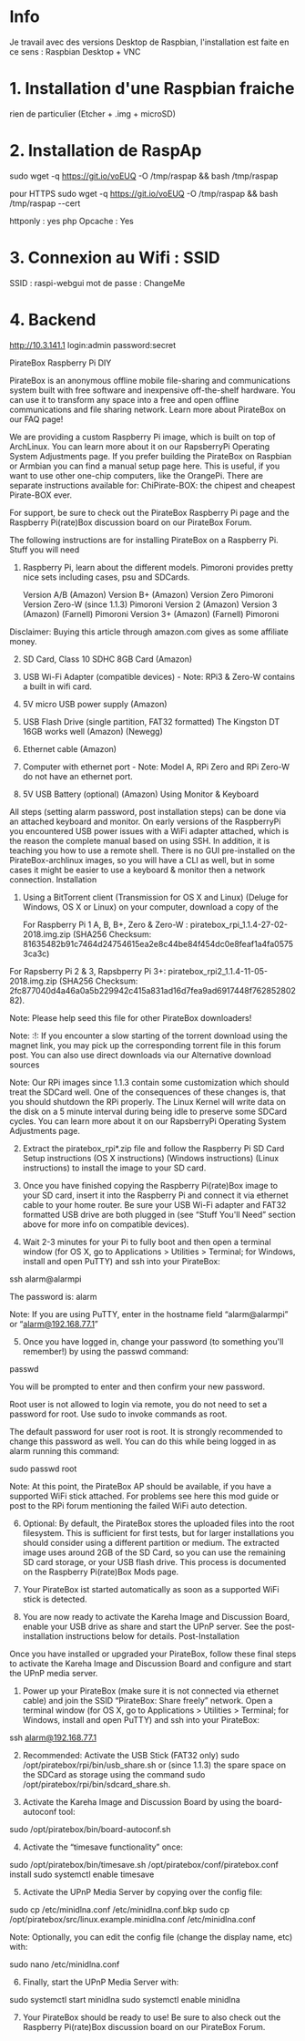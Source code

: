 # Info
Je travail avec des versions Desktop de Raspbian, l'installation est faite en ce sens : Raspbian Desktop + VNC

# 1. Installation d'une Raspbian fraiche
rien de particulier (Etcher + .img + microSD)

# 2. Installation de RaspAp

sudo wget -q https://git.io/voEUQ -O /tmp/raspap && bash /tmp/raspap

pour HTTPS
sudo wget -q https://git.io/voEUQ -O /tmp/raspap && bash /tmp/raspap --cert

httponly : yes
php Opcache : Yes

# 3. Connexion au Wifi : SSID
SSID : raspi-webgui
mot de passe : ChangeMe

# 4. Backend
http://10.3.141.1
login:admin
password:secret












PirateBox Raspberry Pi DIY

PirateBox is an anonymous offline mobile file-sharing and communications system built with free software and inexpensive off-the-shelf hardware. You can use it to transform any space into a free and open offline communications and file sharing network. Learn more about PirateBox on our FAQ page!

We are providing a custom Raspberry Pi image, which is built on top of ArchLinux. You can learn more about it on our RapsberryPi Operating System Adjustments page. If you prefer building the PirateBox on Raspbian or Armbian you can find a manual setup page here. This is useful, if you want to use other one-chip computers, like the OrangePi. There are separate instructions available for: ChiPirate-BOX: the chipest and cheapest Pirate-BOX ever.

For support, be sure to check out the PirateBox Raspberry Pi page and the Raspberry Pi(rate)Box discussion board on our PirateBox Forum.

The following instructions are for installing PirateBox on a Raspberry Pi.
Stuff you will need

1. Raspberry Pi, learn about the different models. Pimoroni provides pretty nice sets including cases, psu and SDCards.

    Version A/B (Amazon)
    Version B+ (Amazon)
    Version Zero Pimoroni
    Version Zero-W (since 1.1.3) Pimoroni
    Version 2 (Amazon)
    Version 3 (Amazon) (Farnell) Pimoroni
    Version 3+ (Amazon) (Farnell) Pimoroni

Disclaimer: Buying this article through amazon.com gives as some affiliate money.

2. SD Card, Class 10 SDHC 8GB Card (Amazon)

3. USB Wi-Fi Adapter (compatible devices) - Note: RPi3 & Zero-W contains a built in wifi card.

4. 5V micro USB power supply (Amazon)

5. USB Flash Drive (single partition, FAT32 formatted) The Kingston DT 16GB works well (Amazon) (Newegg)

6. Ethernet cable (Amazon)

7. Computer with ethernet port - Note: Model A, RPi Zero and RPi Zero-W do not have an ethernet port.

8. 5V USB Battery (optional) (Amazon)
Using Monitor & Keyboard

All steps (setting alarm password, post installation steps) can be done via an attached keyboard and monitor. On early versions of the RaspberryPi you encountered USB power issues with a WiFi adapter attached, which is the reason the complete manual based on using SSH. In addition, it is teaching you how to use a remote shell. There is no GUI pre-installed on the PirateBox-archlinux images, so you will have a CLI as well, but in some cases it might be easier to use a keyboard & monitor then a network connection.
Installation

1. Using a BitTorrent client (Transmission for OS X and Linux) (Deluge for Windows, OS X or Linux) on your computer, download a copy of the

    For Raspberry Pi 1 A, B, B+, Zero & Zero-W : piratebox_rpi_1.1.4-27-02-2018.img.zip (SHA256 Checksum: 81635482b91c7464d24754615ea2e8c44be84f454dc0e8feaf1a4fa05753ca3c)
    <a href="magnet:?xt=urn:btih:ac3d307f5b777d6e36dfed1bb96ad2c29a0f55d5&dn=piratebox_rpi_1.1.4-27-02-2018.img.zip&tr=udp%3A%2F%2Ftracker.piratebox.cc%3A7070&tr=udp%3A%2F%2Ftracker.coppersurfer.tk%3A6969"></a>    

For Rapsberry Pi 2 & 3, Rapsbperry Pi 3+: piratebox_rpi2_1.1.4-11-05-2018.img.zip (SHA256 Checksum: 2fc877040d4a46a0a5b229942c415a831ad16d7fea9ad6917448f76285280282).
<a href="magnet:?xt=urn:btih:ebeff1f5f1003f8c9147159355a783ea68b8d9c8&dn=piratebox_rpi2_1.1.4-11-05-2018.img.zip&tr=udp%3A%2F%2Ftracker.piratebox.cc%3A7070&tr=udp%3A%2F%2Ftracker.coppersurfer.tk%3A6969"></a>

Note: Please help seed this file for other PirateBox downloaders!

Note: :!: If you encounter a slow starting of the torrent download using the magnet link, you may pick up the corresponding torrent file in this forum post. You can also use direct downloads via our Alternative download sources

Note: Our RPi images since 1.1.3 contain some customization which should treat the SDCard well. One of the consequences of these changes is, that you should shutdown the RPi properly. The Linux Kernel will write data on the disk on a 5 minute interval during being idle to preserve some SDCard cycles. You can learn more about it on our RapsberryPi Operating System Adjustments page.

2. Extract the piratebox_rpi*.zip file and follow the Raspberry Pi SD Card Setup instructions (OS X instructions) (Windows instructions) (Linux instructions) to install the image to your SD card.

3. Once you have finished copying the Raspberry Pi(rate)Box image to your SD card, insert it into the Raspberry Pi and connect it via ethernet cable to your home router. Be sure your USB Wi-Fi adapter and FAT32 formatted USB drive are both plugged in (see “Stuff You'll Need” section above for more info on compatible devices).

4. Wait 2-3 minutes for your Pi to fully boot and then open a terminal window (for OS X, go to Applications > Utilities > Terminal; for Windows, install and open PuTTY) and ssh into your PirateBox:

ssh alarm@alarmpi

The password is: alarm

Note: If you are using PuTTY, enter in the hostname field “alarm@alarmpi” or “alarm@192.168.77.1”

5. Once you have logged in, change your password (to something you'll remember!) by using the passwd command:

passwd 

You will be prompted to enter and then confirm your new password.

Root user is not allowed to login via remote, you do not need to set a password for root. Use sudo to invoke commands as root.

The default password for user root is root. It is strongly recommended to change this password as well. You can do this while being logged in as alarm running this command:

sudo passwd root

Note: At this point, the PirateBox AP should be available, if you have a supported WiFi stick attached. For problems see here this mod guide or post to the RPi forum mentioning the failed WiFi auto detection.

6. Optional: By default, the PirateBox stores the uploaded files into the root filesystem. This is sufficient for first tests, but for larger installations you should consider using a different partition or medium. The extracted image uses around 2GB of the SD Card, so you can use the remaining SD card storage, or your USB flash drive. This process is documented on the Raspberry Pi(rate)Box Mods page.

7. Your PirateBox ist started automatically as soon as a supported WiFi stick is detected.

8. You are now ready to activate the Kareha Image and Discussion Board, enable your USB drive as share and start the UPnP server. See the post-installation instructions below for details.
Post-Installation

Once you have installed or upgraded your PirateBox, follow these final steps to activate the Kareha Image and Discussion Board and configure and start the UPnP media server.

1. Power up your PirateBox (make sure it is not connected via ethernet cable) and join the SSID “PirateBox: Share freely” network. Open a terminal window (for OS X, go to Applications > Utilities > Terminal; for Windows, install and open PuTTY) and ssh into your PirateBox:

ssh alarm@192.168.77.1

2. Recommended: Activate the USB Stick (FAT32 only) sudo /opt/piratebox/rpi/bin/usb_share.sh or (since 1.1.3) the spare space on the SDCard as storage using the command sudo /opt/piratebox/rpi/bin/sdcard_share.sh.

3. Activate the Kareha Image and Discussion Board by using the board-autoconf tool:

sudo /opt/piratebox/bin/board-autoconf.sh

4. Activate the “timesave functionality” once:

 sudo /opt/piratebox/bin/timesave.sh /opt/piratebox/conf/piratebox.conf install
 sudo systemctl enable timesave 

5. Activate the UPnP Media Server by copying over the config file:

sudo cp /etc/minidlna.conf /etc/minidlna.conf.bkp
sudo cp /opt/piratebox/src/linux.example.minidlna.conf /etc/minidlna.conf

Note: Optionally, you can edit the config file (change the display name, etc) with:

sudo nano /etc/minidlna.conf

6. Finally, start the UPnP Media Server with:

sudo systemctl start minidlna
sudo systemctl enable minidlna

7. Your PirateBox should be ready to use! Be sure to also check out the Raspberry Pi(rate)Box discussion board on our PirateBox Forum.
